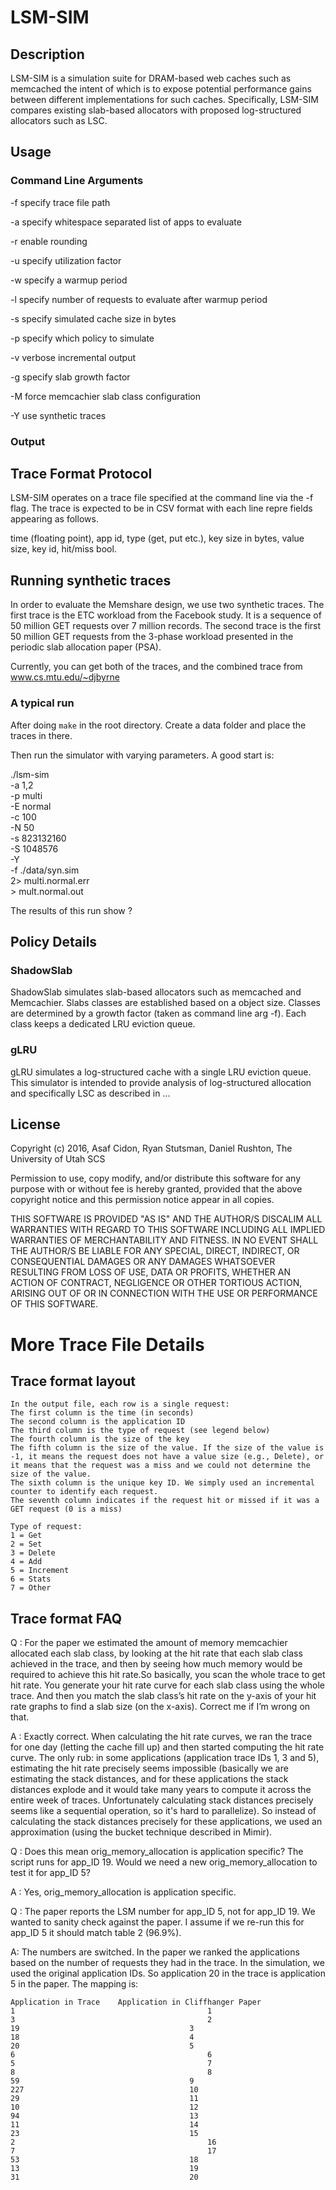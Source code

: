 # LSM-SIM

## Description

LSM-SIM is a simulation suite for DRAM-based web caches such as memcached the
intent of which is to expose potential performance gains between different
implementations for such caches. Specifically, LSM-SIM compares existing
slab-based allocators with proposed log-structured allocators such as LSC.  

## Usage

### Command Line Arguments

  -f specify trace file path

  -a specify whitespace separated list of apps to evaluate

  -r enable rounding

  -u specify utilization factor

  -w specify a warmup period

  -l specify number of requests to evaluate after warmup period

  -s specify simulated cache size in bytes

  -p specify which policy to simulate

  -v verbose incremental output

  -g specify slab growth factor

  -M force memcachier slab class configuration

  -Y use synthetic traces

### Output

## Trace Format Protocol

LSM-SIM operates on a trace file specified at the command line via the -f
flag. The trace is expected to be in CSV format with each line repre fields 
appearing as follows.

time (floating point), app id, type (get, put etc.), key size in bytes, value
size, key id, hit/miss bool.  

## Running synthetic traces

In order to evaluate the Memshare design, we use two synthetic traces. The
first trace is the ETC workload from the Facebook study. It is a sequence
of 50 million GET requests over 7 million records. The second trace is the
first 50 million GET requests from the 3-phase workload presented in the
periodic slab allocation paper (PSA). 

Currently, you can get both of the traces, and the combined trace from
www.cs.mtu.edu/~djbyrne

### A typical run

After doing `make` in the root directory. Create a data folder and
place the traces in there.

Then run the simulator with varying parameters. A good start is:

./lsm-sim \
  -a 1,2 \
  -p multi \
  -E normal \
  -c 100 \
  -N 50 \
  -s 823132160  \
  -S 1048576 \
  -Y \
  -f ./data/syn.sim \
      2> multi.normal.err \
      > mult.normal.out 


The results of this run show ?

## Policy Details

### ShadowSlab

ShadowSlab simulates slab-based allocators such as memcached and Memcachier.
Slabs classes are established based on a object size. Classes are determined by
a growth factor (taken as command line arg -f). Each class keeps a dedicated
LRU eviction queue.

### gLRU

gLRU simulates a log-structured cache with a single LRU eviction queue. This
simulator is intended to provide analysis of log-structured allocation and
specifically LSC as described in ... 

## License

Copyright (c) 2016, Asaf Cidon, Ryan Stutsman, Daniel Rushton, The University of
Utah SCS

Permission to use, copy modify, and/or distribute this software for any purpose
with or without fee is hereby granted, provided that the above copyright notice
and this permission notice appear in all copies.

THIS SOFTWARE IS PROVIDED "AS IS" AND THE AUTHOR/S DISCALIM ALL WARRANTIES WITH
REGARD TO THIS SOFTWARE INCLUDING ALL IMPLIED WARRANTIES OF MERCHANTABILITY AND
FITNESS. IN NO EVENT SHALL THE AUTHOR/S BE LIABLE FOR ANY SPECIAL, DIRECT,
INDIRECT, OR CONSEQUENTIAL DAMAGES OR ANY DAMAGES WHATSOEVER RESULTING FROM LOSS
OF USE, DATA OR PROFITS, WHETHER AN ACTION OF CONTRACT, NEGLIGENCE OR OTHER
TORTIOUS ACTION, ARISING OUT OF OR IN CONNECTION WITH THE USE OR PERFORMANCE OF
THIS SOFTWARE.

# More Trace File Details

## Trace format layout

	In the output file, each row is a single request:
	The first column is the time (in seconds)
	The second column is the application ID
	The third column is the type of request (see legend below)
	The fourth column is the size of the key
	The fifth column is the size of the value. If the size of the value is -1, it means the request does not have a value size (e.g., Delete), or it means that the request was a miss and we could not determine the size of the value.
	The sixth column is the unique key ID. We simply used an incremental counter to identify each request.
	The seventh column indicates if the request hit or missed if it was a GET request (0 is a miss)

	Type of request:
	1 = Get
	2 = Set
	3 = Delete
	4 = Add
	5 = Increment
	6 = Stats
	7 = Other


## Trace format FAQ

Q :   For the paper we estimated the amount of memory memcachier allocated each slab class, by looking at the hit rate that each slab class achieved in the trace, and then by seeing how much memory would be required to achieve this hit rate.So basically, you scan the whole trace to get hit rate. You generate your hit rate curve for each slab class using the whole trace. And then you match the slab class’s hit rate on the y-axis of your hit rate graphs to find a slab size (on the x-axis). Correct me if I’m wrong on that.

A : 	Exactly correct. When calculating the hit rate curves, we ran the trace for one day (letting the cache fill up) and then started computing the hit rate curve. The only rub: in some applications (application trace IDs 1, 3 and 5), estimating the hit rate precisely seems impossible (basically we are estimating the stack distances, and for these applications the stack distances explode and it would take many years to compute it across the entire week of traces. Unfortunately calculating stack distances precisely seems like a sequential operation, so it's hard to parallelize). So instead of calculating the stack distances precisely for these applications, we used an approximation (using the bucket technique described in Mimir).


Q :		Does this mean orig_memory_allocation is application specific? The script runs for app_ID 19. Would we need a new orig_memory_allocation to test it for app_ID 5?

A :		Yes, orig_memory_allocation is application specific.

Q :		The paper reports the LSM number for app_ID 5, not for app_ID 19. We wanted to sanity check against the paper. I assume if we re-run this for app_ID 5 it should match table 2 (96.9%).

A:		The numbers are switched. In the paper we ranked the applications based on the number of requests they had in the trace. In the simulation, we used the original application IDs. So application 20 in the trace is application 5 in the paper. The mapping is:


```
Application in Trace	Application in Cliffhanger Paper
1											1
3											2
19										3
18										4
20										5
6											6
5											7
8											8
59										9
227										10
29										11
10										12
94										13
11										14
23										15
2											16
7											17
53										18
13										19
31										20
```

